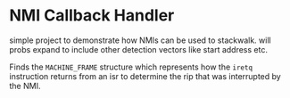 # NMI Callback Handler

simple project to demonstrate how NMIs can be used to stackwalk. will probs expand to include other detection vectors like start address etc.

Finds the `MACHINE_FRAME` structure which represents how the `iretq` instruction returns from an isr to determine the rip that was interrupted by the NMI. 